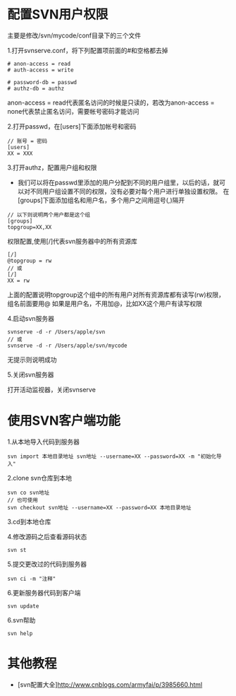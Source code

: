 # 配置SVN用户权限

主要是修改/svn/mycode/conf目录下的三个文件

1.打开svnserve.conf，将下列配置项前面的#和空格都去掉

```
# anon-access = read
# auth-access = write  
  
# password-db = passwd  
# authz-db = authz  
```
anon-access = read代表匿名访问的时候是只读的，若改为anon-access = none代表禁止匿名访问，需要帐号密码才能访问

2.打开passwd，在[users]下面添加帐号和密码

```
// 账号 = 密码
[users]  
XX = XXX 
```
3.打开authz，配置用户组和权限

* 我们可以将在passwd里添加的用户分配到不同的用户组里，以后的话，就可以对不同用户组设置不同的权限，没有必要对每个用户进行单独设置权限。
在[groups]下面添加组名和用户名，多个用户之间用逗号(,)隔开

```
// 以下则说明两个用户都是这个组
[groups]  
topgroup=XX,XX 
```
权限配置,使用[/]代表svn服务器中的所有资源库

```
[/]  
@topgroup = rw  
// 或
[/]  
XX = rw  

```
上面的配置说明topgroup这个组中的所有用户对所有资源库都有读写(rw)权限，组名前面要用@
如果是用户名，不用加@，比如XX这个用户有读写权限

4.启动svn服务器

```
svnserve -d -r /Users/apple/svn
// 或
svnserve -d -r /Users/apple/svn/mycode
```
无提示则说明成功

5.关闭svn服务器

打开活动监视器，关闭svnserve

# 使用SVN客户端功能
1.从本地导入代码到服务器

```
svn import 本地目录地址 svn地址 --username=XX --password=XX -m "初始化导入"
```
2.clone svn仓库到本地

```
svn co svn地址
// 也可使用
svn checkout svn地址 --username=XX --password=XX 本地目录地址
```
3.cd到本地仓库

4.修改源码之后查看源码状态

```
svn st
```
5.提交更改过的代码到服务器

```
svn ci -m "注释"
```
6.更新服务器代码到客户端

```
svn update
```

6.svn帮助

```
svn help
```
# 其他教程
* [svn配置大全]<http://www.cnblogs.com/armyfai/p/3985660.html>
